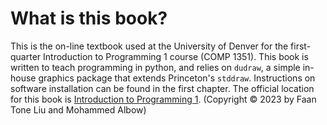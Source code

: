 # What is this book?
This is the on-line textbook used at the University of Denver for the first-quarter Introduction to Programming 1 course (COMP 1351).
This book is written to teach programming in python, and relies on `dudraw`, a simple in-house graphics package that extends Princeton's `stddraw`.
Instructions on software installation can be found in the first chapter.
The official location for this book is [Introduction to Programming 1](https://cs.du.edu/~intropython/intro-to-programming/).
(Copyright &copy; 2023 by Faan Tone Liu and Mohammed Albow)
